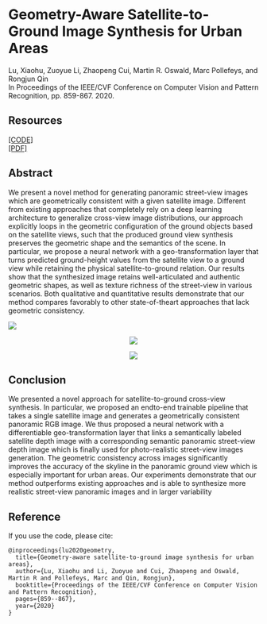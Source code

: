# Geometry-Aware Satellite-to-Ground Image Synthesis for Urban Areas
Lu, Xiaohu, Zuoyue Li, Zhaopeng Cui, Martin R. Oswald, Marc Pollefeys, and Rongjun Qin  
In Proceedings of the IEEE/CVF Conference on Computer Vision and Pattern Recognition, pp. 859-867. 2020.
## Resources
[[CODE]](https://github.com/lizuoyue/sate_to_ground)  
[[PDF]](https://openaccess.thecvf.com/content_CVPR_2020/html/Lu_Geometry-Aware_Satellite-to-Ground_Image_Synthesis_for_Urban_Areas_CVPR_2020_paper.html)

## Abstract
We present a novel method for generating panoramic
street-view images which are geometrically consistent with
a given satellite image. Different from existing approaches
that completely rely on a deep learning architecture to generalize cross-view image distributions, our approach explicitly loops in the geometric configuration of the ground objects based on the satellite views, such that the produced
ground view synthesis preserves the geometric shape and
the semantics of the scene. In particular, we propose a
neural network with a geo-transformation layer that turns
predicted ground-height values from the satellite view to a
ground view while retaining the physical satellite-to-ground
relation. Our results show that the synthesized image retains well-articulated and authentic geometric shapes, as
well as texture richness of the street-view in various scenarios. Both qualitative and quantitative results demonstrate
that our method compares favorably to other state-of-theart approaches that lack geometric consistency.
<p><img src="https://user-images.githubusercontent.com/32317924/119601788-e561f880-bdb7-11eb-8fbe-47492d825263.png"></p>
<p align="center"><img src="https://user-images.githubusercontent.com/32317924/119601864-075b7b00-bdb8-11eb-992c-f63ec71ffc9b.png"></p>
<p align="center"><img src="https://user-images.githubusercontent.com/32317924/119602838-0c212e80-bdba-11eb-9c4a-1954105c1f34.png"></p>





## Conclusion
We presented a novel approach for satellite-to-ground
cross-view synthesis. In particular, we proposed an endto-end trainable pipeline that takes a single satellite image
and generates a geometrically consistent panoramic RGB
image. We thus proposed a neural network with a differentiable geo-transformation layer that links a semantically
labeled satellite depth image with a corresponding semantic panoramic street-view depth image which is finally
used for photo-realistic street-view images generation.
The geometric consistency across images significantly
improves the accuracy of the skyline in the panoramic
ground view which is especially important for urban areas.
Our experiments demonstrate that our method outperforms
existing approaches and is able to synthesize more realistic
street-view panoramic images and in larger variability


## Reference
If you use the code, please cite:

    @inproceedings{lu2020geometry,
      title={Geometry-aware satellite-to-ground image synthesis for urban areas},
      author={Lu, Xiaohu and Li, Zuoyue and Cui, Zhaopeng and Oswald, Martin R and Pollefeys, Marc and Qin, Rongjun},
      booktitle={Proceedings of the IEEE/CVF Conference on Computer Vision and Pattern Recognition},
      pages={859--867},
      year={2020}
    }
